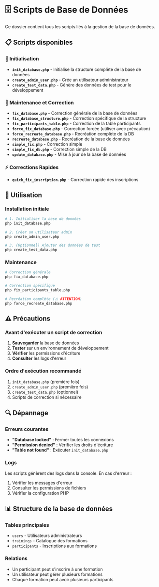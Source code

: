 # 🗄️ Scripts de Base de Données

Ce dossier contient tous les scripts liés à la gestion de la base de données.

## 📋 Scripts disponibles

### 🔧 Initialisation
- **`init_database.php`** - Initialise la structure complète de la base de données
- **`create_admin_user.php`** - Crée un utilisateur administrateur
- **`create_test_data.php`** - Génère des données de test pour le développement

### 🔨 Maintenance et Correction
- **`fix_database.php`** - Correction générale de la base de données
- **`fix_database_structure.php`** - Correction spécifique de la structure
- **`fix_participants_table.php`** - Correction de la table participants
- **`force_fix_database.php`** - Correction forcée (utiliser avec précaution)
- **`force_recreate_database.php`** - Recréation complète de la DB
- **`recreate_database.php`** - Recréation de la base de données
- **`simple_fix.php`** - Correction simple
- **`simple_fix_db.php`** - Correction simple de la DB
- **`update_database.php`** - Mise à jour de la base de données

### ⚡ Corrections Rapides
- **`quick_fix_inscription.php`** - Correction rapide des inscriptions

## 🚀 Utilisation

### Installation initiale
```bash
# 1. Initialiser la base de données
php init_database.php

# 2. Créer un utilisateur admin
php create_admin_user.php

# 3. (Optionnel) Ajouter des données de test
php create_test_data.php
```

### Maintenance
```bash
# Correction générale
php fix_database.php

# Correction spécifique
php fix_participants_table.php

# Recréation complète (⚠️ ATTENTION)
php force_recreate_database.php
```

## ⚠️ Précautions

### Avant d'exécuter un script de correction
1. **Sauvegarder** la base de données
2. **Tester** sur un environnement de développement
3. **Vérifier** les permissions d'écriture
4. **Consulter** les logs d'erreur

### Ordre d'exécution recommandé
1. `init_database.php` (première fois)
2. `create_admin_user.php` (première fois)
3. `create_test_data.php` (optionnel)
4. Scripts de correction si nécessaire

## 🔍 Dépannage

### Erreurs courantes
- **"Database locked"** : Fermer toutes les connexions
- **"Permission denied"** : Vérifier les droits d'écriture
- **"Table not found"** : Exécuter `init_database.php`

### Logs
Les scripts génèrent des logs dans la console. En cas d'erreur :
1. Vérifier les messages d'erreur
2. Consulter les permissions de fichiers
3. Vérifier la configuration PHP

## 📊 Structure de la base de données

### Tables principales
- `users` - Utilisateurs administrateurs
- `trainings` - Catalogue des formations
- `participants` - Inscriptions aux formations

### Relations
- Un participant peut s'inscrire à une formation
- Un utilisateur peut gérer plusieurs formations
- Chaque formation peut avoir plusieurs participants 